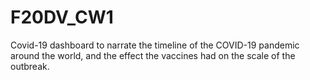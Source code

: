 # F20DV_CW1
Covid-19 dashboard to narrate the timeline of the COVID-19 pandemic around the world, and the effect the vaccines had on the scale of the outbreak.
